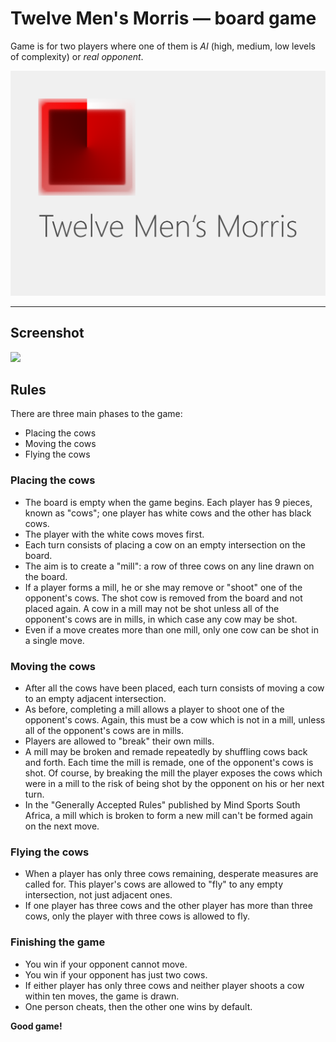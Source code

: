 # Twelve Men's Morris — board game

Game is for two players where one of them is _AI_ (high, medium, low levels of complexity) or _real opponent_.

![](.github/images/start_background.png)

___

## Screenshot

![](.github/images/game_view.png)

## Rules

There are three main phases to the game:

- Placing the cows
- Moving the cows
- Flying the cows

### Placing the cows

- The board is empty when the game begins. Each player has 9 pieces, known as "cows"; one player has white cows and the other has black cows.
- The player with the white cows moves first.
- Each turn consists of placing a cow on an empty intersection on the board.
- The aim is to create a "mill": a row of three cows on any line drawn on the board.
- If a player forms a mill, he or she may remove or "shoot" one of the opponent's cows. The shot cow is removed from the board and not placed again. A cow in a mill may not be shot unless all of the opponent's cows are in mills, in which case any cow may be shot.
- Even if a move creates more than one mill, only one cow can be shot in a single move.

### Moving the cows

- After all the cows have been placed, each turn consists of moving a cow to an empty adjacent intersection.
- As before, completing a mill allows a player to shoot one of the opponent's cows. Again, this must be a cow which is not in a mill, unless all of the opponent's cows are in mills.
- Players are allowed to "break" their own mills.
- A mill may be broken and remade repeatedly by shuffling cows back and forth. Each time the mill is remade, one of the opponent's cows is shot. Of course, by breaking the mill the player exposes the cows which were in a mill to the risk of being shot by the opponent on his or her next turn.
- In the "Generally Accepted Rules" published by Mind Sports South Africa, a mill which is broken to form a new mill can't be formed again on the next move.

### Flying the cows

- When a player has only three cows remaining, desperate measures are called for. This player's cows are allowed to "fly" to any empty intersection, not just adjacent ones.
- If one player has three cows and the other player has more than three cows, only the player with three cows is allowed to fly.

### Finishing the game

- You win if your opponent cannot move.
- You win if your opponent has just two cows.
- If either player has only three cows and neither player shoots a cow within ten moves, the game is drawn.
- One person cheats, then the other one wins by default.

**Good game!**
